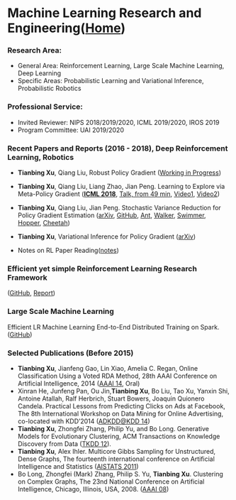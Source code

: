 # Machine Learning Research and Engineering([Home](https://sites.google.com/view/tianbing))
### Research Area:
* General Area: Reinforcement Learning, Large Scale Machine Learning, Deep Learning 
* Specific Areas: Probabilistic Learning and Variational Inference, Probabilistic Robotics

### Professional Service: 
* Invited Reviewer: NIPS 2018/2019/2020, ICML 2019/2020, IROS 2019
* Program Committee: UAI 2019/2020

### Recent Papers and Reports (2016 - 2018), Deep Reinforcement Learning, Robotics
* **Tianbing Xu**, Qiang Liu, Robust Policy Gradient ([Working in Progress](../master/papers/robustRL.pdf))

* **Tianbing Xu**, Qiang Liu, Liang Zhao,  Jian Peng. Learning to Explore via Meta-Policy Gradient 
([**ICML 2018**](http://proceedings.mlr.press/v80/xu18d/xu18d.pdf), 
[Talk, from 49 min](https://videoken.com/embed/CBPyLvc6VMI),
[Video1](https://youtu.be/g5QdMx5HjA8), [Video2](https://youtu.be/J_7-b5zRo9w))

* **Tianbing Xu**, Qiang Liu, Jian Peng.  Stochastic Variance Reduction for Policy Gradient Estimation 
([arXiv](https://arxiv.org/pdf/1710.06034.pdf),
[GitHub](https://github.com/tianbingsz/SVRG),
[Ant](https://www.youtube.com/watch?v=QujVVjcnZRg),
[Walker](https://www.youtube.com/watch?v=ZWG8XyDkbnk),
[Swimmer](https://www.youtube.com/watch?v=dthdNtnhuiM),
[Hopper](https://www.youtube.com/watch?v=9Eu8mmEskwQ),
[Cheetah](https://www.youtube.com/watch?v=YheWgjt9eww))

* **Tianbing Xu**, Variational Inference for Policy Gradient 
([arXiv](https://arxiv.org/pdf/1802.07833.pdf))

* Notes on RL Paper Reading([notes](https://sites.google.com/view/tianbing/home/notes-on-deep-rl?authuser=0))

### Efficient yet simple Reinforcement Learning Research Framework 
([GitHub](https://github.com/tianbingsz/WALL-E), 
[Report](https://github.com/tianbingsz/WALL-E/blob/master/walle_report.pdf))

### Large Scale Machine Learning
Efficient LR Machine Learning End-to-End Distributed Training on Spark.
([GitHub](https://github.com/tianbingsz/sparkLR))


### Selected Publications (Before 2015)
* **Tianbing Xu**, Jianfeng Gao, Lin Xiao, Amelia C. Regan, Online Classification Using a Voted RDA Method,  28th AAAI Conference on Artificial Intelligence, 2014 
([AAAI 14](https://www.microsoft.com/en-us/research/publication/online-classification-using-a-voted-rda-method/), Oral)
* Xinran He, Junfeng Pan, Ou Jin,**Tianbing Xu**, Bo Liu, Tao Xu, Yanxin Shi, Antoine Atallah, Ralf Herbrich, Stuart Bowers, Joaquin Quionero Candela. Practical Lessons from Predicting Clicks on Ads at Facebook, The 8th International Workshop on Data Mining for Online Advertising, co-located with KDD’2014 
([ADKDD@KDD 14](https://research.fb.com/publications/practical-lessons-from-predicting-clicks-on-ads-at-facebook/))
* **Tianbing Xu**, Zhongfei Zhang, Philip Yu, and Bo Long. Generative Models for Evolutionary Clustering, ACM Transactions on Knowledge Discovery from Data 
([TKDD 12](https://dl.acm.org/citation.cfm?id=2297459)).
* **Tianbing Xu**, Alex Ihler. Multicore Gibbs Sampling for Unstructured, Dense Graphs, The fourteenth international conference on Artificial Intelligence and Statistics 
([AISTATS 2011](http://proceedings.mlr.press/v15/xu11a/xu11a.pdf))
* Bo Long, Zhongfei (Mark) Zhang, Philip S. Yu, **Tianbing Xu**. Clustering on Complex Graphs, The 23nd National Conference on Artificial Intelligence, Chicago, Illinois, USA, 2008. 
([AAAI 08](https://dl.acm.org/citation.cfm?id=1620174))




